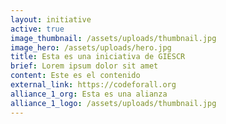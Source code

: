 ```yaml
---
layout: initiative
active: true
image_thumbnail: /assets/uploads/thumbnail.jpg
image_hero: /assets/uploads/hero.jpg
title: Esta es una iniciativa de GIESCR
brief: Lorem ipsum dolor sit amet
content: Este es el contenido
external_link: https://codeforall.org
alliance_1_org: Esta es una alianza
alliance_1_logo: /assets/uploads/thumbnail.jpg
---
```

